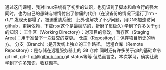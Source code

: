 通过这门课程，我对linux系统有了初步的认识，也见识到了脚本和命令行的强大
同时，也为自己的愚昧与懒惰付出了惨痛的代价（在没备份的情况下运行了rm -rf./* 发现天都塌了，被迫重装系统）
此外也解决了不少问题，用DNS加速访问github，更换依赖，下载ros(这个是最破防的，折磨了超级久)
学到了许多关于git的知识：
工作区（Working Directory）：对项目的修改。
暂存区（Staging Area）：用于准备下一次提交的变更。
仓库（Repository）：保存项目历史的地方。
分支（Branch）:是开发线上独立的工作路径。
远程仓库（Remote Repository）：是存储在远程服务器上的 Git 仓库
同时还有许多关于git的基础命令 git init, git-T git@github.com,git status等等
但总而言之，本次学习，确实让我学到了许多知识，收获颇丰。

